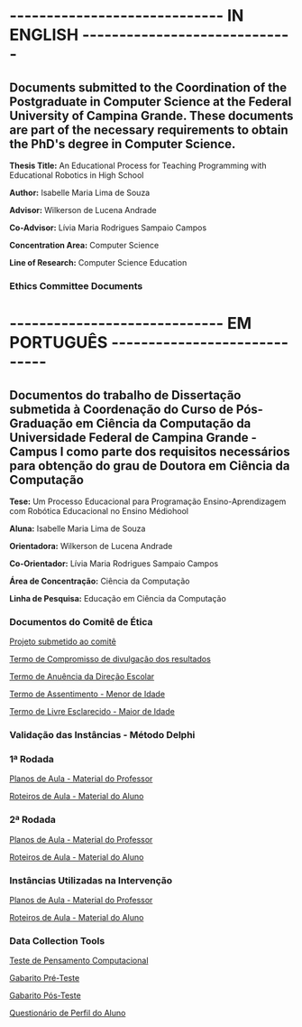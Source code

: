 # ----------------------------- IN ENGLISH -----------------------------
## Documents submitted to the Coordination of the Postgraduate in Computer Science at the Federal University of Campina Grande. These documents are part of the necessary requirements to obtain the PhD's degree in Computer Science.

**Thesis Title:** An Educational Process for Teaching Programming with Educational Robotics in High School

**Author:** Isabelle Maria Lima de Souza

**Advisor:** Wilkerson de Lucena Andrade

**Co-Advisor:** Lívia Maria Rodrigues Sampaio Campos

**Concentration Area:** Computer Science

**Line of Research:** Computer Science Education


### Ethics Committee Documents


# ----------------------------- EM PORTUGUÊS -----------------------------
## Documentos do trabalho de Dissertação submetida à Coordenação do Curso de Pós-Graduação em Ciência da Computação da Universidade Federal de Campina Grande - Campus I como parte dos requisitos necessários para obtenção do grau de Doutora em Ciência da Computação

**Tese:** Um Processo Educacional para Programação Ensino-Aprendizagem com Robótica Educacional no Ensino Médiohool

**Aluna:** Isabelle Maria Lima de Souza

**Orientadora:** Wilkerson de Lucena Andrade

**Co-Orientador:** Lívia Maria Rodrigues Sampaio Campos 

**Área de Concentração:** Ciência da Computação

**Linha de Pesquisa:** Educação em Ciência da Computação


### Documentos do Comitê de Ética

[Projeto submetido ao comitê](https://github.com/isabellelimasouza/CTProgER/blob/main/Definicao_Projeto_Isabelle_Cronograma_Anonimo.pdf)

[Termo de Compromisso de divulgação dos resultados](https://github.com/isabellelimasouza/CTProgER/blob/main/Termo%20de%20Compromisso%20de%20divulga%C3%A7%C3%A3o%20dos%20resultados_Isabelle.pdf)

[Termo de Anuência da Direção Escolar](https://github.com/isabellelimasouza/CTProgER/blob/main/Termo_Anuencia_Direcao.pdf)

[Termo de Assentimento - Menor de Idade](https://github.com/isabellelimasouza/CTProgER/blob/main/Termo_Assentimento_Menor.pdf)

[Termo de Livre Esclarecido - Maior de Idade](https://github.com/isabellelimasouza/CTProgER/blob/main/Termo_de_consentimento_livre_esclarecido.pdf)


### Validação das Instâncias - Método Delphi

### 1ª Rodada
[Planos de Aula - Material do Professor ](https://github.com/isabellelimasouza/CTProgER/commit/8248a6feff69d4055598739b5d6e2a3899070ea2)

[Roteiros de Aula - Material do Aluno ](https://github.com/isabellelimasouza/CTProgER/commit/df3b1f5d337a9669b6d52ea489771583d13b0139)

### 2ª Rodada
[Planos de Aula - Material do Professor ](https://github.com/isabellelimasouza/CTProgER/commit/5c538db31c96a85391f3344596598eb0cd276aa0)

[Roteiros de Aula - Material do Aluno ](https://github.com/isabellelimasouza/CTProgER/blob/main/Roteiros%20de%20Aulas_2%C2%AA_Rodada.pdf)

### Instâncias Utilizadas na Intervenção
[Planos de Aula - Material do Professor ](https://github.com/isabellelimasouza/CTProgER/commit/5c538db31c96a85391f3344596598eb0cd276aa0)

[Roteiros de Aula - Material do Aluno ](https://github.com/isabellelimasouza/CTProgER/blob/main/Roteiros%20de%20Aulas_Finais.pdf)

### Data Collection Tools

[Teste de Pensamento Computacional](https://github.com/isabellelimasouza/CTProgER/blob/main/Question%C3%A1rio%202%20-%20Pensamento%20Computacional%20(Pre%20e%20Pos-Teste).pdf)

[Gabarito Pré-Teste](https://github.com/isabellelimasouza/CTProgER/blob/main/Gabarito%201%20-%20Pre-Teste.pdf)

[Gabarito Pós-Teste](https://github.com/isabellelimasouza/CTProgER/blob/main/Gabarito%201%20-%20Pos-Teste.pdf)

[Questionário de Perfil do Aluno](https://github.com/isabellelimasouza/CTProgER/blob/main/Question%C3%A1rio%201%20-%20Perfil%20Alunos%20-%20Reduzido.pdf)

